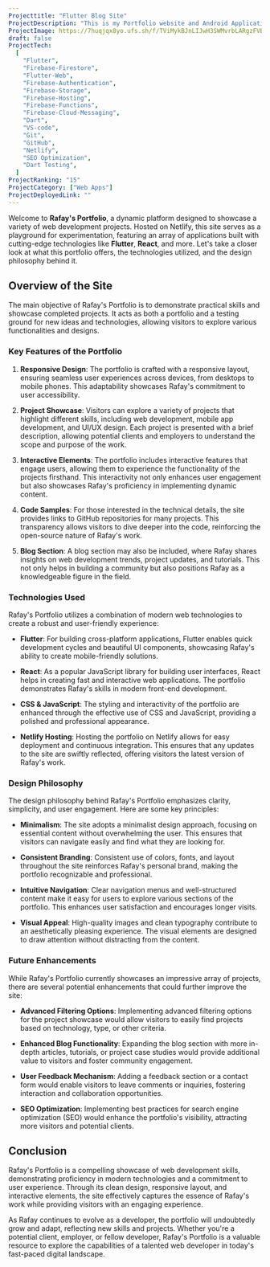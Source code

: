 ```yaml
---
Projecttitle: "Flutter Blog Site"
ProjectDescription: "This is my Portfolio website and Android Application, both developed using Flutter. 🚀"
ProjectImage: https://7huqjqx8yo.ufs.sh/f/TViMykBJnLIJwH3SWMvrbLARgzFVBUGZoxsDQ9n2NSdXYJKO
draft: false
ProjectTech:
  [
    "Flutter",
    "Firebase-Firestore",
    "Flutter-Web",
    "Firebase-Authentication",
    "Firebase-Storage",
    "Firebase-Hosting",
    "Firebase-Functions",
    "Firebase-Cloud-Messaging",
    "Dart",
    "VS-code",
    "Git",
    "GitHub",
    "Netlify",
    "SEO Optimization",
    "Dart Testing",
  ]
ProjectRanking: "15"
ProjectCategory: ["Web Apps"]
ProjectDeployedLink: ""
---
```


Welcome to **Rafay's Portfolio**, a dynamic platform designed to showcase a variety of web development projects. Hosted on Netlify, this site serves as a playground for experimentation, featuring an array of applications built with cutting-edge technologies like **Flutter**, **React**, and more. Let's take a closer look at what this portfolio offers, the technologies utilized, and the design philosophy behind it.

## Overview of the Site

The main objective of Rafay's Portfolio is to demonstrate practical skills and showcase completed projects. It acts as both a portfolio and a testing ground for new ideas and technologies, allowing visitors to explore various functionalities and designs.

### Key Features of the Portfolio

1. **Responsive Design**: The portfolio is crafted with a responsive layout, ensuring seamless user experiences across devices, from desktops to mobile phones. This adaptability showcases Rafay's commitment to user accessibility.

2. **Project Showcase**: Visitors can explore a variety of projects that highlight different skills, including web development, mobile app development, and UI/UX design. Each project is presented with a brief description, allowing potential clients and employers to understand the scope and purpose of the work.

3. **Interactive Elements**: The portfolio includes interactive features that engage users, allowing them to experience the functionality of the projects firsthand. This interactivity not only enhances user engagement but also showcases Rafay's proficiency in implementing dynamic content.

4. **Code Samples**: For those interested in the technical details, the site provides links to GitHub repositories for many projects. This transparency allows visitors to dive deeper into the code, reinforcing the open-source nature of Rafay's work.

5. **Blog Section**: A blog section may also be included, where Rafay shares insights on web development trends, project updates, and tutorials. This not only helps in building a community but also positions Rafay as a knowledgeable figure in the field.

### Technologies Used

Rafay's Portfolio utilizes a combination of modern web technologies to create a robust and user-friendly experience:

- **Flutter**: For building cross-platform applications, Flutter enables quick development cycles and beautiful UI components, showcasing Rafay's ability to create mobile-friendly solutions.

- **React**: As a popular JavaScript library for building user interfaces, React helps in creating fast and interactive web applications. The portfolio demonstrates Rafay's skills in modern front-end development.

- **CSS & JavaScript**: The styling and interactivity of the portfolio are enhanced through the effective use of CSS and JavaScript, providing a polished and professional appearance.

- **Netlify Hosting**: Hosting the portfolio on Netlify allows for easy deployment and continuous integration. This ensures that any updates to the site are swiftly reflected, offering visitors the latest version of Rafay's work.

### Design Philosophy

The design philosophy behind Rafay's Portfolio emphasizes clarity, simplicity, and user engagement. Here are some key principles:

- **Minimalism**: The site adopts a minimalist design approach, focusing on essential content without overwhelming the user. This ensures that visitors can navigate easily and find what they are looking for.

- **Consistent Branding**: Consistent use of colors, fonts, and layout throughout the site reinforces Rafay's personal brand, making the portfolio recognizable and professional.

- **Intuitive Navigation**: Clear navigation menus and well-structured content make it easy for users to explore various sections of the portfolio. This enhances user satisfaction and encourages longer visits.

- **Visual Appeal**: High-quality images and clean typography contribute to an aesthetically pleasing experience. The visual elements are designed to draw attention without distracting from the content.

### Future Enhancements

While Rafay's Portfolio currently showcases an impressive array of projects, there are several potential enhancements that could further improve the site:

- **Advanced Filtering Options**: Implementing advanced filtering options for the project showcase would allow visitors to easily find projects based on technology, type, or other criteria.

- **Enhanced Blog Functionality**: Expanding the blog section with more in-depth articles, tutorials, or project case studies would provide additional value to visitors and foster community engagement.

- **User Feedback Mechanism**: Adding a feedback section or a contact form would enable visitors to leave comments or inquiries, fostering interaction and collaboration opportunities.

- **SEO Optimization**: Implementing best practices for search engine optimization (SEO) would enhance the portfolio's visibility, attracting more visitors and potential clients.

## Conclusion

Rafay's Portfolio is a compelling showcase of web development skills, demonstrating proficiency in modern technologies and a commitment to user experience. Through its clean design, responsive layout, and interactive elements, the site effectively captures the essence of Rafay's work while providing visitors with an engaging experience.

As Rafay continues to evolve as a developer, the portfolio will undoubtedly grow and adapt, reflecting new skills and projects. Whether you're a potential client, employer, or fellow developer, Rafay's Portfolio is a valuable resource to explore the capabilities of a talented web developer in today's fast-paced digital landscape.
